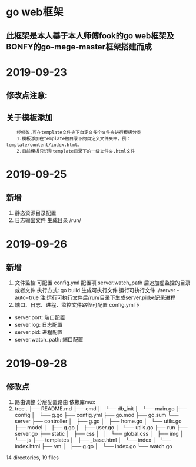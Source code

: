 go web框架
===
此框架是本人基于本人师傅fook的go web框架及BONFY的go-mege-master框架搭建而成
---
# 2019-09-23

修改点注意:
---
## 关于模板添加
        经修改,可在template文件夹下自定义多个文件夹进行模板分类
        1.模板添加在template根目录下的自定义文件夹中，例：template/content/index.html。
        2.目前模板只识别template目录下的一级文件夹.html文件


# 2019-09-25
新增
---
1. 静态资源目录配置
2. 日志输出文件 生成目录 /run/

# 2019-09-26
新增
---
1. 文件监控
        可配置 config.yml 配置项 server.watch_path 后追加虚监控的目录或者文件
        执行方式: 
                go build 生成可执行文件 
                运行可执行文件 ./server -auto=true  注:运行可执行文件后/run/目录下生成server.pid来记录进程
2. 端口、日志、进程、监控文件路径可配置
config.yml下
* server.port:       端口配置
* server.log:        日志配置
* server.pid:        进程配置
* server.watch_path: 端口配置

# 2019-09-28
修改点
---
1. 路由调整
        分层配置路由 依赖库mux
2. tree
.
├── README.md
├── cmd
│   └── db_init
│       └── main.go
├── config
│   └── g.go
├── config.yml
├── go.mod
├── go.sum
└── server
    ├── controller
    │   ├── g.go
    │   ├── home.go
    │   └── utils.go
    ├── model
    │   ├── g.go
    │   ├── user.go
    │   └── utils.go
    ├── run
    ├── server.go
    ├── static
    │   ├── css
    │   │   └── global.css
    │   ├── img
    │   └── js
    ├── templates
    │   ├── _base.html
    │   └── index
    │       └── index.html
    ├── vm
    │   ├── g.go
    │   └── index.go
    └── watch.go

14 directories, 19 files
